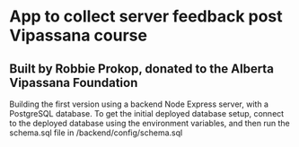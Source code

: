 # App to collect server feedback post Vipassana course

## Built by Robbie Prokop, donated to the Alberta Vipassana Foundation

Building the first version using a backend Node Express server, with a PostgreSQL database. To get the initial deployed database setup, connect to the deployed database using the environment variables, and then run the schema.sql file in /backend/config/schema.sql
